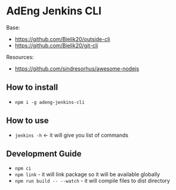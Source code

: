 # AdEng Jenkins CLI

Base:

- https://github.com/Bielik20/outside-cli
- https://github.com/Bielik20/git-cli

Resources:

- https://github.com/sindresorhus/awesome-nodejs

## How to install

- `npm i -g adeng-jenkins-cli`

## How to use

- `jenkins -h` <- it will give you list of commands

## Development Guide

- `npm ci`
- `npm link` - it will link package so it will be available globally
- `npm run build -- --watch` - it will compile files to dist directory

